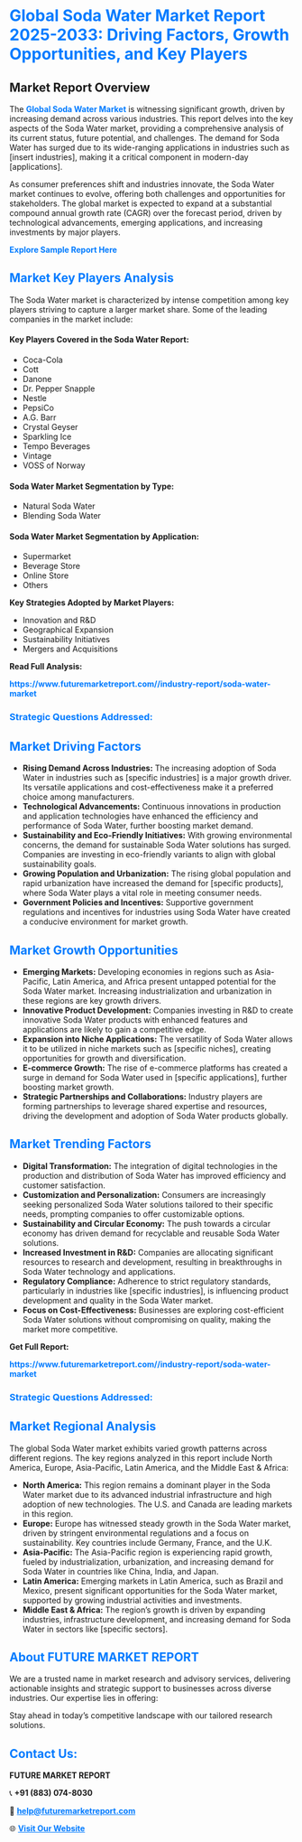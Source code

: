 <h1 style="color: #007BFF;">Global Soda Water Market Report 2025-2033: Driving Factors, Growth Opportunities, and Key Players</h1>

<section id="overview">
<h2>Market Report Overview</h2>
<p>The <a href="https://www.futuremarketreport.com//industry-report/soda-water-market" style="color: #007BFF; text-decoration: none;"><strong>Global Soda Water Market</strong></a> is witnessing significant growth, driven by increasing demand across various industries. This report delves into the key aspects of the Soda Water market, providing a comprehensive analysis of its current status, future potential, and challenges. The demand for Soda Water has surged due to its wide-ranging applications in industries such as [insert industries], making it a critical component in modern-day [applications].</p>
<p>As consumer preferences shift and industries innovate, the Soda Water market continues to evolve, offering both challenges and opportunities for stakeholders. The global market is expected to expand at a substantial compound annual growth rate (CAGR) over the forecast period, driven by technological advancements, emerging applications, and increasing investments by major players.</p>
</section>

<section id="overview">
<p><a href="https://www.futuremarketreport.com//request-sample/reportId=57585" style="color: #007BFF; text-decoration: none;"><strong>Explore Sample Report Here</strong></a></p>
</section>

<section id="key-players">
<h2 style="color: #007BFF;">Market Key Players Analysis</h2>
<p>The Soda Water market is characterized by intense competition among key players striving to capture a larger market share. Some of the leading companies in the market include:</p>
<h4>Key Players Covered in the Soda Water Report:</h4>
<ul><li>Coca-Cola</li><li>Cott</li><li>Danone</li><li>Dr. Pepper Snapple</li><li>Nestle</li><li>PepsiCo</li><li>A.G. Barr</li><li>Crystal Geyser</li><li>Sparkling Ice</li><li>Tempo Beverages</li><li>Vintage</li><li>VOSS of Norway</li></ul>
<h4>Soda Water Market Segmentation by Type:</h4>
<ul><li>Natural Soda Water</li><li>Blending Soda Water</li></ul>

<h4>Soda Water Market Segmentation by Application:</h4>
<ul><li>Supermarket</li><li>Beverage Store</li><li>Online Store</li><li>Others</li></ul>
<p><strong>Key Strategies Adopted by Market Players:</strong></p>
<ul>
<li>Innovation and R&D</li>
<li>Geographical Expansion</li>
<li>Sustainability Initiatives</li>
<li>Mergers and Acquisitions</li>
</ul>
</section>

<section>
<p><strong>Read Full Analysis: </strong></p><a href="https://www.futuremarketreport.com//industry-report/soda-water-market" style="color: #007BFF; text-decoration: none;"><strong>https://www.futuremarketreport.com//industry-report/soda-water-market</strong></a>
<h3 style="color: #007BFF;">Strategic Questions Addressed:</h3>
</section>

<section id="driving-factors">
<h2 style="color: #007BFF;">Market Driving Factors</h2>
<ul>
<li><strong>Rising Demand Across Industries:</strong> The increasing adoption of Soda Water in industries such as [specific industries] is a major growth driver. Its versatile applications and cost-effectiveness make it a preferred choice among manufacturers.</li>
<li><strong>Technological Advancements:</strong> Continuous innovations in production and application technologies have enhanced the efficiency and performance of Soda Water, further boosting market demand.</li>
<li><strong>Sustainability and Eco-Friendly Initiatives:</strong> With growing environmental concerns, the demand for sustainable Soda Water solutions has surged. Companies are investing in eco-friendly variants to align with global sustainability goals.</li>
<li><strong>Growing Population and Urbanization:</strong> The rising global population and rapid urbanization have increased the demand for [specific products], where Soda Water plays a vital role in meeting consumer needs.</li>
<li><strong>Government Policies and Incentives:</strong> Supportive government regulations and incentives for industries using Soda Water have created a conducive environment for market growth.</li>
</ul>
</section>

<section id="growth-opportunities">
<h2 style="color: #007BFF;">Market Growth Opportunities</h2>
<ul>
<li><strong>Emerging Markets:</strong> Developing economies in regions such as Asia-Pacific, Latin America, and Africa present untapped potential for the Soda Water market. Increasing industrialization and urbanization in these regions are key growth drivers.</li>
<li><strong>Innovative Product Development:</strong> Companies investing in R&D to create innovative Soda Water products with enhanced features and applications are likely to gain a competitive edge.</li>
<li><strong>Expansion into Niche Applications:</strong> The versatility of Soda Water allows it to be utilized in niche markets such as [specific niches], creating opportunities for growth and diversification.</li>
<li><strong>E-commerce Growth:</strong> The rise of e-commerce platforms has created a surge in demand for Soda Water used in [specific applications], further boosting market growth.</li>
<li><strong>Strategic Partnerships and Collaborations:</strong> Industry players are forming partnerships to leverage shared expertise and resources, driving the development and adoption of Soda Water products globally.</li>
</ul>
</section>

<section id="trending-factors">
<h2 style="color: #007BFF;">Market Trending Factors</h2>
<ul>
<li><strong>Digital Transformation:</strong> The integration of digital technologies in the production and distribution of Soda Water has improved efficiency and customer satisfaction.</li>
<li><strong>Customization and Personalization:</strong> Consumers are increasingly seeking personalized Soda Water solutions tailored to their specific needs, prompting companies to offer customizable options.</li>
<li><strong>Sustainability and Circular Economy:</strong> The push towards a circular economy has driven demand for recyclable and reusable Soda Water solutions.</li>
<li><strong>Increased Investment in R&D:</strong> Companies are allocating significant resources to research and development, resulting in breakthroughs in Soda Water technology and applications.</li>
<li><strong>Regulatory Compliance:</strong> Adherence to strict regulatory standards, particularly in industries like [specific industries], is influencing product development and quality in the Soda Water market.</li>
<li><strong>Focus on Cost-Effectiveness:</strong> Businesses are exploring cost-efficient Soda Water solutions without compromising on quality, making the market more competitive.</li>
</ul>
</section>

<section>
<p><strong>Get Full Report: </strong></p><a href="https://www.futuremarketreport.com//industry-report/soda-water-market" style="color: #007BFF; text-decoration: none;"><strong>https://www.futuremarketreport.com//industry-report/soda-water-market</strong></a>
<h3 style="color: #007BFF;">Strategic Questions Addressed:</h3>
</section>


<section id="regional-analysis">
<h2 style="color: #007BFF;">Market Regional Analysis</h2>
<p>The global Soda Water market exhibits varied growth patterns across different regions. The key regions analyzed in this report include North America, Europe, Asia-Pacific, Latin America, and the Middle East & Africa:</p>
<ul>
<li><strong>North America:</strong> This region remains a dominant player in the Soda Water market due to its advanced industrial infrastructure and high adoption of new technologies. The U.S. and Canada are leading markets in this region.</li>
<li><strong>Europe:</strong> Europe has witnessed steady growth in the Soda Water market, driven by stringent environmental regulations and a focus on sustainability. Key countries include Germany, France, and the U.K.</li>
<li><strong>Asia-Pacific:</strong> The Asia-Pacific region is experiencing rapid growth, fueled by industrialization, urbanization, and increasing demand for Soda Water in countries like China, India, and Japan.</li>
<li><strong>Latin America:</strong> Emerging markets in Latin America, such as Brazil and Mexico, present significant opportunities for the Soda Water market, supported by growing industrial activities and investments.</li>
<li><strong>Middle East & Africa:</strong> The region’s growth is driven by expanding industries, infrastructure development, and increasing demand for Soda Water in sectors like [specific sectors].</li>
</ul>
</section>

<footer>
<h2 style="color: #007BFF;">About FUTURE MARKET REPORT</h2>
<p>We are a trusted name in market research and advisory services, delivering actionable insights and strategic support to businesses across diverse industries. Our expertise lies in offering:</p>

<p>Stay ahead in today’s competitive landscape with our tailored research solutions.</p>

<h2 style="color: #007BFF;">Contact Us:</h2>
<p><strong>FUTURE MARKET REPORT</strong></p>
<p>📞 <strong>+91 (883) 074-8030</strong></p>
<p>📧 <strong><a href="mailto:help@futuremarketreport.com" style="color: #007BFF;">help@futuremarketreport.com</a></strong></p>
<p>🌐 <strong><a href="https://www.futuremarketreport.com/" style="color: #007BFF;">Visit Our Website</a></strong></p>
</footer>